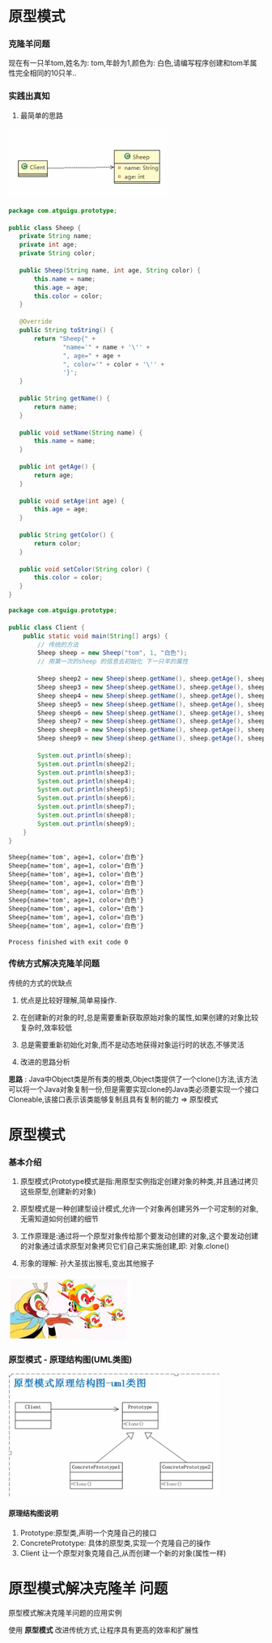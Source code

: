 
 
 
 # 原型模式
 
 ### 克隆羊问题
 
 现在有一只羊tom,姓名为: tom,年龄为1,颜色为: 白色,请编写程序创建和tom羊属性完全相同的10只羊..
 
 
 ### 实践出真知
 1.  最简单的思路
 
 
 ![](./img/QQ截图20210204124057.png)
 
 ```java
package com.atguigu.prototype;

public class Sheep {
    private String name;
    private int age;
    private String color;

    public Sheep(String name, int age, String color) {
        this.name = name;
        this.age = age;
        this.color = color;
    }

    @Override
    public String toString() {
        return "Sheep{" +
                "name='" + name + '\'' +
                ", age=" + age +
                ", color='" + color + '\'' +
                '}';
    }

    public String getName() {
        return name;
    }

    public void setName(String name) {
        this.name = name;
    }

    public int getAge() {
        return age;
    }

    public void setAge(int age) {
        this.age = age;
    }

    public String getColor() {
        return color;
    }

    public void setColor(String color) {
        this.color = color;
    }
}

```

```java
package com.atguigu.prototype;

public class Client {
    public static void main(String[] args) {
        // 传统的方法
        Sheep sheep = new Sheep("tom", 1, "白色");
        // 用第一次的sheep 的信息去初始化 下一只羊的属性

        Sheep sheep2 = new Sheep(sheep.getName(), sheep.getAge(), sheep.getColor());
        Sheep sheep3 = new Sheep(sheep.getName(), sheep.getAge(), sheep.getColor());
        Sheep sheep4 = new Sheep(sheep.getName(), sheep.getAge(), sheep.getColor());
        Sheep sheep5 = new Sheep(sheep.getName(), sheep.getAge(), sheep.getColor());
        Sheep sheep6 = new Sheep(sheep.getName(), sheep.getAge(), sheep.getColor());
        Sheep sheep7 = new Sheep(sheep.getName(), sheep.getAge(), sheep.getColor());
        Sheep sheep8 = new Sheep(sheep.getName(), sheep.getAge(), sheep.getColor());
        Sheep sheep9 = new Sheep(sheep.getName(), sheep.getAge(), sheep.getColor());

        System.out.println(sheep);
        System.out.println(sheep2);
        System.out.println(sheep3);
        System.out.println(sheep4);
        System.out.println(sheep5);
        System.out.println(sheep6);
        System.out.println(sheep7);
        System.out.println(sheep8);
        System.out.println(sheep9);
    }
}

```

```shell script
Sheep{name='tom', age=1, color='白色'}
Sheep{name='tom', age=1, color='白色'}
Sheep{name='tom', age=1, color='白色'}
Sheep{name='tom', age=1, color='白色'}
Sheep{name='tom', age=1, color='白色'}
Sheep{name='tom', age=1, color='白色'}
Sheep{name='tom', age=1, color='白色'}
Sheep{name='tom', age=1, color='白色'}
Sheep{name='tom', age=1, color='白色'}

Process finished with exit code 0

```

### 传统方式解决克隆羊问题

传统的方式的优缺点

1. 优点是比较好理解,简单易操作.

2. 在创建新的对象的时,总是需要重新获取原始对象的属性,如果创建的对象比较复杂时,效率较低

3. 总是需要重新初始化对象,而不是动态地获得对象运行时的状态,不够灵活

4. 改进的思路分析

__思路__ : Java中Object类是所有类的根类,Object类提供了一个clone()方法,该方法可以将一个Java对象复制一份,但是需要实现clone的Java类必须要实现一个接口Cloneable,该接口表示该类能够复制且具有复制的能力 => 原型模式


# 原型模式

### 基本介绍

1. 原型模式(Prototype模式是指:用原型实例指定创建对象的种类,并且通过拷贝这些原型,创建新的对象)

2. 原型模式是一种创建型设计模式,允许一个对象再创建另外一个可定制的对象,无需知道如何创建的细节

3. 工作原理是:通过将一个原型对象传给那个要发动创建的对象,这个要发动创建的对象通过请求原型对象拷贝它们自己来实施创建,即: 对象.clone()

4. 形象的理解: 孙大圣拔出猴毛,变出其他猴子

![](./img/QQ截图20210204130250.png)
 
 ### 原型模式 - 原理结构图(UML类图)
 
 ![](./img/QQ截图20210204130423.png)
 #### 原理结构图说明
 
 1. Prototype:原型类,声明一个克隆自己的接口
 2. ConcretePrototype: 具体的原型类,实现一个克隆自己的操作
 3. Client 让一个原型对象克隆自己,从而创建一个新的对象(属性一样)
 
 
 # 原型模式解决克隆羊 问题
 
 原型模式解决克隆羊问题的应用实例
 
 使用 __原型模式__ 改进传统方式,让程序具有更高的效率和扩展性
 
 
 
 
 
 
 
 
 
 
 
 